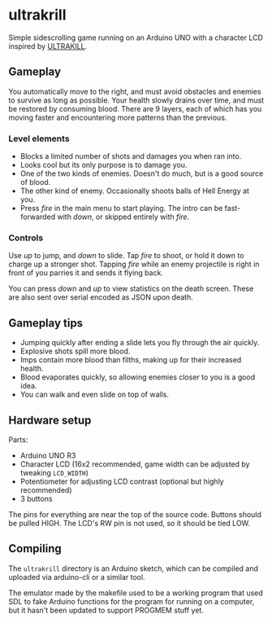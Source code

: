 # ultrakrill
Simple sidescrolling game running on an Arduino UNO with a character LCD inspired by [ULTRAKILL](https://en.wikipedia.org/wiki/Ultrakill).

## Gameplay
You automatically move to the right, and must avoid obstacles and enemies to survive as long as possible. Your health slowly drains over time, and must be restored by consuming blood. There are 9 layers, each of which has you moving faster and encountering more patterns than the previous.

### Level elements
- Blocks a limited number of shots and damages you when ran into.
- Looks cool but its only purpose is to damage you.
- One of the two kinds of enemies. Doesn't do much, but is a good source of blood.
- The other kind of enemy. Occasionally shoots balls of Hell Energy at you.
- Press *fire* in the main menu to start playing. The intro can be fast-forwarded with *down*, or skipped entirely with *fire*.

### Controls
Use *up* to jump, and *down* to slide.
Tap *fire* to shoot, or hold it down to charge up a stronger shot.
Tapping *fire* while an enemy projectile is right in front of you parries it and sends it flying back.

You can press *down* and *up* to view statistics on the death screen. These are also sent over serial encoded as JSON upon death.

## Gameplay tips
- Jumping quickly after ending a slide lets you fly through the air quickly.
- Explosive shots spill more blood.
- Imps contain more blood than filths, making up for their increased health.
- Blood evaporates quickly, so allowing enemies closer to you is a good idea.
- You can walk and even slide on top of walls.

## Hardware setup
Parts:
- Arduino UNO R3
- Character LCD (16x2 recommended, game width can be adjusted by tweaking `LCD_WIDTH`)
- Potentiometer for adjusting LCD contrast (optional but highly recommended)
- 3 buttons

The pins for everything are near the top of the source code. Buttons should be pulled HIGH. The LCD's RW pin is not used, so it should be tied LOW.

## Compiling
The `ultrakrill` directory is an Arduino sketch, which can be compiled and uploaded via arduino-cli or a similar tool.

The emulator made by the makefile used to be a working program that used SDL to fake Arduino functions for the program for running on a computer, but it hasn't been updated to support PROGMEM stuff yet.
